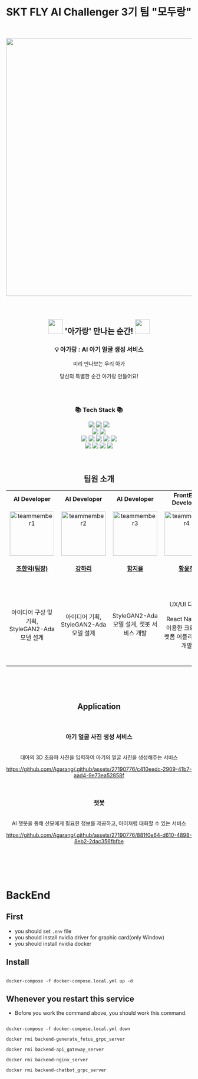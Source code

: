 # SKT FLY AI Challenger 3기 팀 "모두랑"

<br/>
<br/>



<div align="center">
  <img src="https://github.com/Agarang/.github/assets/27190776/9e7e0fc2-e1cc-4042-91b3-3a46cb886dfe" width="700px">
</div>


<br/>
<br/>

<div align="center">
<h2>  <img width="40px" src="https://github.com/Agarang/.github/assets/27190776/9ab3c1ea-c1f9-468b-a686-9709370ac162"> '아가랑' 만나는 순간! <img width="40px" src="https://github.com/Agarang/.github/assets/27190776/9ab3c1ea-c1f9-468b-a686-9709370ac162"></h2> 

### 💡 아가랑 : AI 아기 얼굴 생성 서비스

<p>미리 만나보는 우리 아가 </p>
<p>당신의 특별한 순간 아가랑 만들어요!</p>

</br>
</br>

### 📚 Tech Stack 📚
<img src="https://img.shields.io/badge/Python-3776AB?style=for-the-badge&logo=Python&logoColor=white">
<img src="https://img.shields.io/badge/Pytorch-EE4C2C?style=for-the-badge&logo=PyTorch&logoColor=white">
<img src="https://img.shields.io/badge/ChatGPT-28A08C?style=for-the-badge&logo=OpenAI&logoColor=white">

</br>

<img src="https://img.shields.io/badge/Javascript-F7DF1E?style=for-the-badge&logo=Javascript&logoColor=black">
<img src="https://img.shields.io/badge/React Native-61DAFB?style=for-the-badge&logo=React&logoColor=black">

</br>

<img src="https://img.shields.io/badge/Typescript-3178C6?style=for-the-badge&logo=Typescript&logoColor=white">
<img src="https://img.shields.io/badge/Node.js-339933?style=for-the-badge&logo=Node.js&logoColor=white">
<img src="https://img.shields.io/badge/Nest.js-E0234E?style=for-the-badge&logo=NestJS&logoColor=white">
<img src="https://img.shields.io/badge/MySQL-4479A1?style=for-the-badge&logo=MySQL&logoColor=white">
<img src="https://img.shields.io/badge/Prisma-2D3748?style=for-the-badge&logo=Prisma&logoColor=white">

</br>

<img src="https://img.shields.io/badge/Azure-0078D4?style=for-the-badge&logo=Microsoft Azure&logoColor=white">
<img src="https://img.shields.io/badge/Docker-2496ED?style=for-the-badge&logo=Docker&logoColor=white">
<img src="https://img.shields.io/badge/Github Actions-2088FF?style=for-the-badge&logo=Github Actions&logoColor=white">
<img src="https://img.shields.io/badge/Nginx-009639?style=for-the-badge&logo=NGINX&logoColor=white">


</div>

</br>
</br>

<div align="center">

## 팀원 소개
<table style="border-collapse: collapse; cellspacing: 0; cellpadding: 0;">
  <tr>
    <td align="center">
      <b>AI Developer</b>
    </td>
    <td align="center">
      <b>AI Developer</b>
    </td>
    <td align="center">
      <b>AI Developer</b>
    </td>
    <td align="center">
      <b>FrontEnd Developer</b>
    </td>
    <td align="center">
      <b>BackEnd Developer</b>
    </td>
  </tr>
  <tr>
    <td align="center" style="padding: 10px;">
      <a href="https://github.com/johanik">
        <img src="https://github.com/Agarang/.github/assets/27190776/108aeccf-5e6b-4875-aeb6-a6855fb68560" width="120px;" alt="teammember1" /><br />
        <h4><b><a href="https://github.com/johanik">조한익(팀장)</b></h4>
      </a>
    </td>
    <td align="center" style="padding: 10px;">
      <a href="https://github.com/harikang">
        <img src="https://github.com/Agarang/.github/assets/27190776/a2035a82-5325-490a-8eeb-8b369dbd9364" width="120px;" alt="teammember2" /><br />
        <h4><b><a href="https://github.com/harikang">강하리</b></h4>
      </a>
    </td>
    <td align="center" style="padding: 10px;">
      <a href="https://github.com/YUL-git">
        <img src="https://github.com/Agarang/.github/assets/27190776/631bd09e-b15b-428c-ada2-8061d89664b3" width="120px;" alt="teammember3" /><br />
        <h4><b><a href="https://github.com/YUL-git">함지율</b></h4>
      </a>
    </td>
    <td align="center" style="padding: 10px;">
      <a href="https://github.com/yunhee1">
        <img src="https://github.com/Agarang/.github/assets/27190776/08066de3-d567-4f8d-bc89-521028def2f9" width="120px;" alt="teammember4" /><br />
        <h4><b><a href="https://github.com/yunhee1">황윤희</b></h4>
      </a>
    </td>
    <td align="center" style="padding: 10px;">
      <a href="https://github.com/8471919">
        <img src="https://github.com/Agarang/.github/assets/27190776/f74be216-230c-450a-b219-a5a0f89caa30" width="120px;" alt="teammember5" /><br />
        <h4><b><a href="https://github.com/8471919">정한수</b></h4>
      </a>
    </td>
  </tr>
  <tr>
    <td align="center">
      <p>아이디어 구상 및 기획, StyleGAN2-Ada 모델 설계</p>
    </td>
    <td align="center">
      <p>아이디어 기획, StyleGAN2-Ada 모델 설계</p>
    </td>
    <td align="center">
      <p>StyleGAN2-Ada 모델 설계, 챗봇 서비스 개발</p>
    </td>
    <td align="center">
      <p>UX/UI 디자인</p>
      <p>React Native를 이용한 크로스 플랫폼 어플리케이션 개발</p>
    </td>
    <td align="center">
      <p>서비스 아키텍쳐 설계, Nest.js, gRPC를 이용한 서버 개발</p>
      <p>인프라 구축/관리, CI/CD 파이프라인 구축</p>
    </td>
  </tr>
</table>
</div>

</br>
</br>
</br>

<div align="center">

## Application
</br>

### 아기 얼굴 사진 생성 서비스
</br>
태아의 3D 초음파 사진을 입력하여 아기의 얼굴 사진을 생성해주는 서비스

https://github.com/Agarang/.github/assets/27190776/c410eedc-2909-41b7-aad4-9e73ea52858f
</div>
</br>
<div align="center">

### 챗봇
</br>
AI 챗봇을 통해 산모에게 필요한 정보를 제공하고, 아이처럼 대화할 수 있는 서비스

https://github.com/Agarang/.github/assets/27190776/881f0e64-d610-4898-8eb2-2dac356fbfbe
</div>




</br>
</br>
</br>
</br>

# BackEnd

## First


- you should set `.env` file
- you should install nvidia driver for graphic card(only Window)
- you should install nvidia docker

## Install


```

docker-compose -f docker-compose.local.yml up -d

```

## Whenever you restart this service


- Bofore you work the command above, you should work this command.

```

docker-compose -f docker-compose.local.yml down

docker rmi backend-generate_fetus_grpc_server

docker rmi backend-api_gateway_server

docker rmi backend-nginx_server

docker rmi backend-chatbot_grpc_server



```
